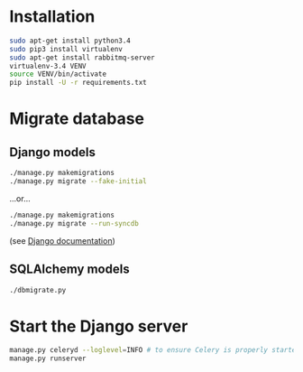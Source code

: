 # Installation

```bash
sudo apt-get install python3.4
sudo pip3 install virtualenv
sudo apt-get install rabbitmq-server
virtualenv-3.4 VENV
source VENV/bin/activate
pip install -U -r requirements.txt
```


# Migrate database

## Django models

```bash
./manage.py makemigrations
./manage.py migrate --fake-initial
```

...or...

```bash
./manage.py makemigrations
./manage.py migrate --run-syncdb
```

(see [Django documentation](https://docs.djangoproject.com/en/1.9/topics/migrations/))

## SQLAlchemy models

```bash
./dbmigrate.py
```


# Start the Django server

```bash
manage.py celeryd --loglevel=INFO # to ensure Celery is properly started
manage.py runserver
```
